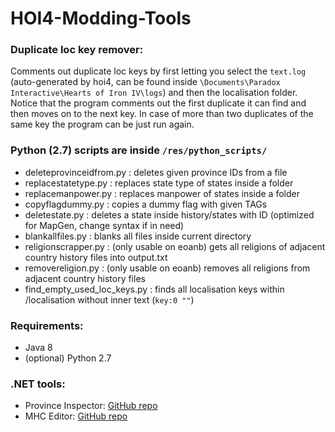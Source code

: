 # HOI4-Modding-Tools
### Duplicate loc key remover:
Comments out duplicate loc keys by first letting you select the `text.log` (auto-generated by hoi4, can be found inside `\Documents\Paradox Interactive\Hearts of Iron IV\logs`) and then the localisation folder. Notice that the program comments out the first duplicate it can find and then moves on to the next key. In case of more than two duplicates of the same key the program can be just run again.

### Python (2.7) scripts are inside `/res/python_scripts/`
- deleteprovinceidfrom.py : deletes given province IDs from a file
- replacestatetype.py : replaces state type of states inside a folder
- replacemanpower.py : replaces manpower of states inside a folder
- copyflagdummy.py : copies a dummy flag with given TAGs
- deletestate.py : deletes a state inside history/states with ID (optimized for MapGen, change syntax if in need)
- blankallfiles.py : blanks all files inside current directory
- religionscrapper.py : (only usable on eoanb) gets all religions of adjacent country history files into output.txt
- removereligion.py : (only usable on eoanb) removes all religions from adjacent country history files
- find_empty_used_loc_keys.py : finds all localisation keys within /localisation without inner text (`key:0 ""`)

### Requirements:
- Java 8
- (optional) Python 2.7

### .NET tools:
- Province Inspector: [GitHub repo](https://github.com/TPS-Geronam/HOI4-Province-Inspector)
- MHC Editor: [GitHub repo](https://github.com/TPS-Geronam/HOI4-MHCEditor)
